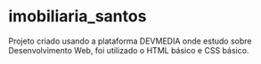 # imobiliaria_santos
Projeto criado usando a plataforma DEVMEDIA onde estudo sobre  Desenvolvimento Web, foi utilizado o HTML básico e CSS básico.

